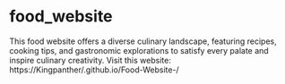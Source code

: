 # food_website
This food website offers a diverse culinary landscape, featuring recipes, cooking tips, and gastronomic explorations to satisfy every palate and inspire culinary creativity.
Visit this website: https://Kingpanther/.github.io/Food-Website-/
